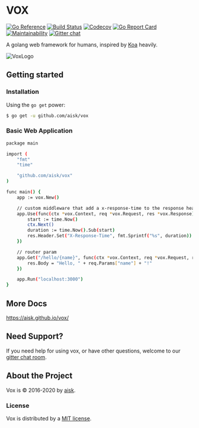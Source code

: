 # VOX

[![Go Reference](https://pkg.go.dev/badge/github.com/aisk/vox.svg)](https://pkg.go.dev/github.com/aisk/vox)
[![Build Status](https://travis-ci.org/aisk/vox.svg?branch=master)](https://travis-ci.org/aisk/vox)
[![Codecov](https://img.shields.io/codecov/c/github/aisk/vox.svg)](https://codecov.io/gh/aisk/vox)
[![Go Report Card](https://goreportcard.com/badge/github.com/aisk/vox)](https://goreportcard.com/report/github.com/aisk/vox)
[![Maintainability](https://api.codeclimate.com/v1/badges/d9a7d62ccc89b1752cf3/maintainability)](https://codeclimate.com/github/aisk/vox/maintainability)
[![Gitter chat](https://badges.gitter.im/go-vox/Lobby.png)](https://gitter.im/go-vox/Lobby)

A golang web framework for humans, inspired by [Koa](http://koajs.com) heavily.

![VoxLogo](https://cloudflare-ipfs.com/ipfs/QmUL4GF4HXhW6JUcNqVZBU1BwbJ2QULh81v5ZjZjPAWjnx)

## Getting started

### Installation

Using the `go get` power:

```sh
$ go get -u github.com/aisk/vox
```

### Basic Web Application

```sh
package main

import (
	"fmt"
	"time"

	"github.com/aisk/vox"
)

func main() {
	app := vox.New()

	// custom middleware that add a x-response-time to the response header
	app.Use(func(ctx *vox.Context, req *vox.Request, res *vox.Response) {
		start := time.Now()
		ctx.Next()
		duration := time.Now().Sub(start)
		res.Header.Set("X-Response-Time", fmt.Sprintf("%s", duration))
	})

	// router param
	app.Get("/hello/{name}", func(ctx *vox.Context, req *vox.Request, res *vox.Response) {
		res.Body = "Hello, " + req.Params["name"] + "!"
	})

	app.Run("localhost:3000")
}
```

## More Docs

https://aisk.github.io/vox/

## Need Support?

If you need help for using vox, or have other questions, welcome to our [gitter chat room](https://gitter.im/go-vox/Lobby).

## About the Project

Vox is &copy; 2016-2020 by [aisk](https://github.com/aisk).

### License

Vox is distributed by a [MIT license](https://github.com/aisk/vox/tree/master/LICENSE).
